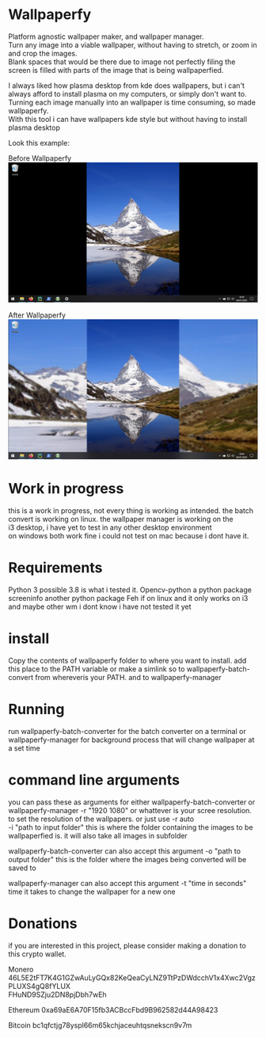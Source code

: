 # Wallpaperfy

Platform agnostic wallpaper maker, and wallpaper manager.\
Turn any image into a viable wallpaper, without having to stretch, or zoom in and crop the images.\
Blank spaces that would be there due to image not perfectly filing the screen is filled with parts of the image 
that is being wallpaperfied.

I always liked how plasma desktop from kde does wallpapers, but i can't always afford to install plasma on my computers,
 or simply don't want to. Turning each image manually into an wallpaper is time consuming, so made wallpaperfy.\
With this tool i can have wallpapers kde style but without having to install plasma desktop

Look this example:

Before Wallpaperfy
![](screenshots/Before%20Wallpaperfying.png)

After Wallpaperfy
![](screenshots/After%20Wallpaperfying.png)

# Work in progress

this is a work in progress, not every thing is working as intended.
the batch convert is working on linux. the wallpaper manager is working on the\
i3 desktop, i have yet to test in any other desktop environment\
on windows both work fine
i could not test on mac because i dont have it.

# Requirements
Python 3 possible 3.8 is what i tested it.
Opencv-python a python package
screeninfo another python package
Feh if on linux and it only works on i3 and maybe other wm i dont know i have not tested it yet 

# install
Copy the contents of wallpaperfy folder to where you want to install. add this place to the PATH variable or make a
simlink so to wallpaperfy-batch-convert from whereveris your PATH. and to wallpaperfy-manager

# Running
run wallpaperfy-batch-converter for the batch converter on a terminal
or wallpaperfy-manager for background process that will change wallpaper at a set time

# command line arguments

you can pass these as arguments for either wallpaperfy-batch-converter or wallpaperfy-manager
-r "1920 1080" or whattever is your scree resolution. to set the resolution of the wallpapers. or just use -r auto\
-i "path to input folder" this is where the folder containing the images to be wallpaperfied is. it will also take all
images in subfolder

wallpaperfy-batch-converter can also accept this argument
-o "path to output folder" this is the folder where the images being converted will be saved to

wallpaperfy-manager can also accept this argument
-t "time in seconds" time it takes to change the wallpaper for a new one

# Donations
if you are interested in this project, please consider making a donation to this crypto wallet.


Monero
46L5E2tFT7K4G1GZwAuLyGQx82KeQeaCyLNZ9TtPzDWdcchV1x4Xwc2VgzPLUXS4gQ8fYLUX  
FHuND9SZju2DN8pjDbh7wEh

Ethereum
0xa69aE6A70F15fb3ACBccFbd9B962582d44A98423

Bitcoin
bc1qfctjg78yspl66m65kchjaceuhtqsnekscn9v7m
